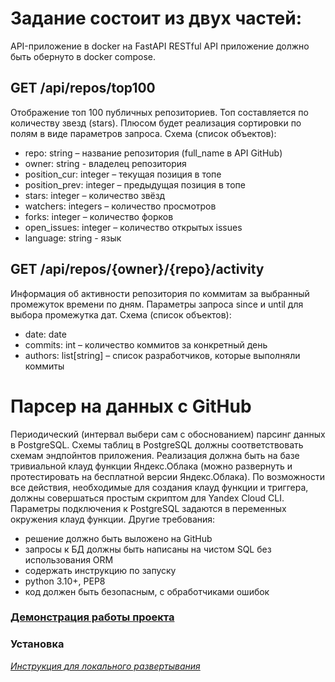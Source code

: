 # Задание состоит из двух частей:
API-приложение в docker на FastAPI 
RESTful API приложение должно быть обернуто в docker compose.
## GET /api/repos/top100
Отображение топ 100 публичных репозиториев. Топ составляется по количеству звезд (stars). Плюсом будет реализация сортировки по полям в виде параметров запроса. 
Схема (список объектов):
 - repo: string – название репозитория (full_name в API GitHub)
 - owner: string - владелец репозитория
 - position_cur: integer – текущая позиция в топе
 - position_prev: integer – предыдущая позиция в топе
 - stars: integer – количество звёзд
 - watchers: integers – количество просмотров
 - forks: integer – количество форков
 - open_issues: integer – количество открытых issues
 - language: string - язык

## GET /api/repos/{owner}/{repo}/activity
Информация об активности репозитория по коммитам за выбранный промежуток времени по дням. Параметры запроса since и until для выбора промежутка дат.
Схема (список объектов): 
 - date: date
 - commits: int – количество коммитов за конкретный день
 - authors: list[string] – список разработчиков, которые выполняли коммиты
# Парсер на данных с GitHub
Периодический (интервал выбери сам с обоснованием) парсинг данных в PostgreSQL. Схемы таблиц в PostgreSQL должны соответствовать схемам эндпойнтов приложения. Реализация должна быть на базе тривиальной клауд функции Яндекс.Облака (можно развернуть и протестировать на бесплатной версии Яндекс.Облака). По возможности все действия, необходимые для создания клауд функции и триггера, должны совершаться простым скриптом для Yandex Cloud CLI. Параметры подключения к PostgreSQL задаются в переменных окружения клауд функции.
Другие требования:
 - решение должно быть выложено на GitHub
 - запросы к БД должны быть написаны на чистом SQL без использования ORM
 - содержать инструкцию по запуску
 - python 3.10+, PEP8
 - код должен быть безопасным, с обработчиками ошибок

### [Демонстрация работы проекта](https://techtask-by-teamstroyit.onrender.com/api/repos/top100)

### Установка
 _[Инструкция для локального развертывания](INSTALLATION.md)_
